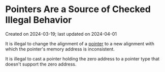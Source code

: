 # Pointers Are a Source of Checked Illegal Behavior #

Created on 2024-03-19; last updated on 2024-04-01

It is illegal to change the alignment of a [pointer](./pointer.md) to a new alignment with which the pointer's memory address is inconsistent.

It is illegal to cast a pointer holding the zero address to a pointer type that doesn't support the zero address.
